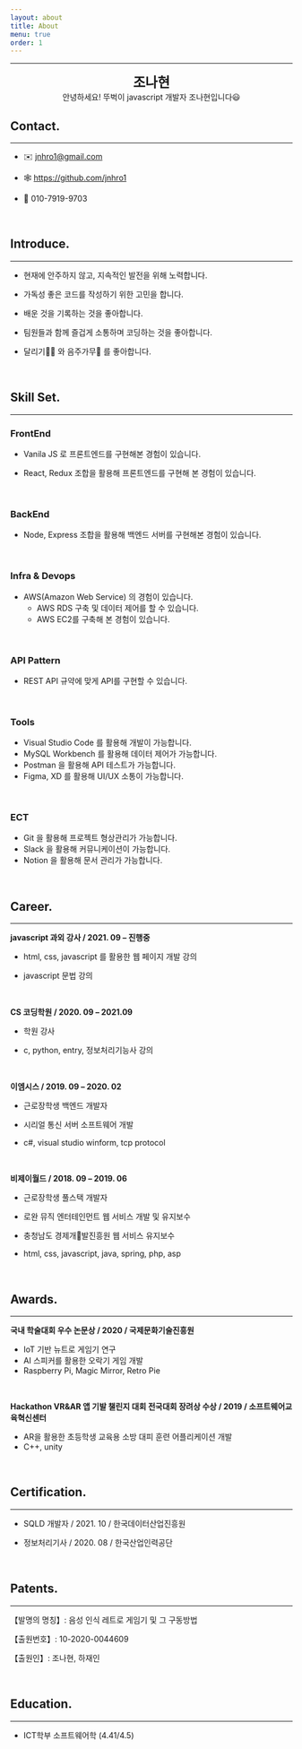 ```yaml
---
layout: about
title: About
menu: true
order: 1
---
```



* * *
<center>
<span style=
"font-size:170%;
font-weight:bold">
조나현
</span>
</center>

<center>안녕하세요! 뚜벅이 javascript 개발자 조나현입니다😃</center>

## Contact.

---

- ✉️  jnhro1@gmail.com

- 🕸  <a href="https://github.com/jnhro1">https://github.com/jnhro1</a>

- 📱  010-7919-9703

<br>

## Introduce.

---

- 현재에 안주하지 않고, 지속적인 발전을 위해 노력합니다.

- 가독성 좋은 코드를 작성하기 위한 고민을 합니다.

- 배운 것을 기록하는 것을 좋아합니다.

- 팀원들과 함께 즐겁게 소통하며 코딩하는 것을 좋아합니다.

- 달리기🏃‍♀️ 와 음주가무🍻 를 좋아합니다.

<br>

## Skill Set.

---

### FrontEnd

- Vanila JS 로 프론트엔드를 구현해본 경험이 있습니다.

- React, Redux 조합을 활용해 프론트엔드를 구현해 본 경험이 있습니다.


<br>

### BackEnd

- Node, Express 조합을 활용해 백엔드 서버를 구현해본 경험이 있습니다.

<br>

### Infra & Devops

- AWS(Amazon Web Service) 의 경험이 있습니다.
  - AWS RDS 구축 및 데이터 제어를 할 수 있습니다.
  - AWS EC2를 구축해 본 경험이 있습니다.

<br>

### API Pattern

- REST API 규약에 맞게 API를 구현할 수 있습니다.

<br>

### Tools

- Visual Studio Code 를 활용해 개발이 가능합니다.
- MySQL Workbench 를 활용해 데이터 제어가 가능합니다.
- Postman 을 활용해 API 테스트가 가능합니다.
- Figma, XD 를 활용해 UI/UX 소통이 가능합니다.

<br>

### ECT

- Git 을 활용해 프로젝트 형상관리가 가능합니다.
- Slack 을 활용해 커뮤니케이션이 가능합니다.
- Notion 을 활용해 문서 관리가 가능합니다.

<br>


## Career.

---

<strong>javascript 과외 강사 / 2021. 09 – 진행중 </strong>

- html, css, javascript 를 활용한 웹 페이지 개발 강의

- javascript 문법 강의

<br>

<strong>CS 코딩학원 / 2020. 09 – 2021.09</strong>

- 학원 강사

- c, python, entry, 정보처리기능사 강의

<br>

<strong>이엠시스 / 2019. 09 – 2020. 02</strong>

- 근로장학생 백엔드 개발자

- 시리얼 통신 서버 소프트웨어 개발

- c#, visual studio winform, tcp protocol

<br>

<strong>비제이월드 / 2018. 09 – 2019. 06 </strong>

- 근로장학생 풀스택 개발자

- 로완 뮤직 엔터테인먼트 웹 서비스 개발 및 유지보수

- 충청남도 경제개발진흥원 웹 서비스 유지보수

- html, css, javascript, java, spring, php, asp

<br>

## Awards.

---

<Strong>국내 학술대회 우수 논문상 / 2020 / 국제문화기술진흥원</Strong>

- IoT 기반 뉴트로 게임기 연구
- AI 스피커를 활용한 오락기 게임 개발
- Raspberry Pi, Magic Mirror, Retro Pie

<br>

<Strong>Hackathon VR&AR 앱 기발 챌린지 대회 전국대회 장려상 수상 / 2019 / 소프트웨어교육혁신센터</Strong>

- AR을 활용한 초등학생 교육용 소방 대피 훈련 어플리케이션 개발
- C++, unity

<br>

## Certification.

---

- SQLD 개발자 / 2021. 10 / 한국데이터산업진흥원

- 정보처리기사 / 2020. 08 / 한국산업인력공단


<br>

## Patents.

---

【발명의 명칭】: 음성 인식 레트로 게임기 및 그 구동방법

【출원번호】: 10-2020-0044609

【출원인】: 조나현, 하재인

<br>

## Education.

---

- ICT학부 소프트웨어학 (4.41/4.5)

<br>
